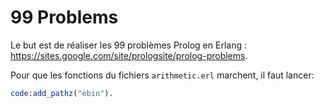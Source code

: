 # 99 Problems

Le but est de réaliser les 99 problèmes Prolog en Erlang : https://sites.google.com/site/prologsite/prolog-problems.

Pour que les fonctions du fichiers ``arithmetic.erl`` marchent, il faut lancer:
```erlang
code:add_pathz("ebin").
```

